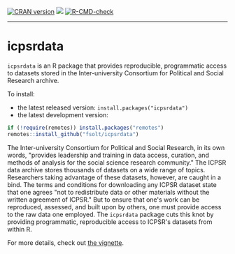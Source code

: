 <!-- badges: start -->
[![CRAN version](https://www.r-pkg.org/badges/version/icpsrdata)](https://cran.r-project.org/package=icpsrdata) ![](https://cranlogs.r-pkg.org/badges/grand-total/icpsrdata)
[![R-CMD-check](https://github.com/fsolt/icpsrdata/actions/workflows/R-CMD-check.yaml/badge.svg)](https://github.com/fsolt/icpsrdata/actions/workflows/R-CMD-check.yaml)
<!-- badges: end -->

------------------------------------------------------------------------
icpsrdata
=========

`icpsrdata` is an R package that provides reproducible, programmatic access to datasets stored in the Inter-university Consortium for Political and Social Research archive.

To install:

* the latest released version: `install.packages("icpsrdata")`
* the latest development version:

```R
if (!require(remotes)) install.packages("remotes")
remotes::install_github("fsolt/icpsrdata")
```

The Inter-university Consortium for Political and Social Research, in its own words, "provides leadership and training in data access, curation, and methods of analysis for the social science research community."
The ICPSR data archive stores thousands of datasets on a wide range of topics. Researchers taking advantage of these datasets, however, are caught in a bind.
The terms and conditions for downloading any ICPSR dataset state that one agrees "not to redistribute data or other materials without the written agreement of ICPSR."
But to ensure that one's work can be reproduced, assessed, and built upon by others, one must provide access to the raw data one employed.
The `icpsrdata` package cuts this knot by providing programmatic, reproducible access to ICPSR's datasets from within R.

For more details, check out [the vignette](https://fsolt.org/icpsrdata/articles/icpsrdata-vignette.html).
